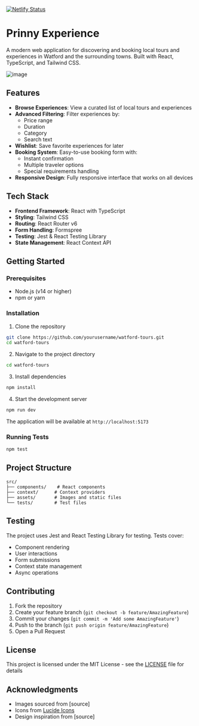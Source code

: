 [![Netlify Status](https://api.netlify.com/api/v1/badges/4c6cd9c1-dd8c-4b82-a6be-bc7a57e804c4/deploy-status)](https://app.netlify.com/sites/prinnyexperience/deploys)
# Prinny Experience

A modern web application for discovering and booking local tours and experiences in Watford and the surrounding towns. Built with React, TypeScript, and Tailwind CSS.

![image](https://github.com/user-attachments/assets/e08b5719-5af6-49d3-a60d-8e322b3b7daa)



## Features

- **Browse Experiences**: View a curated list of local tours and experiences
- **Advanced Filtering**: Filter experiences by:
  - Price range
  - Duration
  - Category
  - Search text
- **Wishlist**: Save favorite experiences for later
- **Booking System**: Easy-to-use booking form with:
  - Instant confirmation
  - Multiple traveler options
  - Special requirements handling
- **Responsive Design**: Fully responsive interface that works on all devices

## Tech Stack

- **Frontend Framework**: React with TypeScript
- **Styling**: Tailwind CSS
- **Routing**: React Router v6
- **Form Handling**: Formspree
- **Testing**: Jest & React Testing Library
- **State Management**: React Context API

## Getting Started

### Prerequisites

- Node.js (v14 or higher)
- npm or yarn

### Installation

1. Clone the repository

```bash
git clone https://github.com/yourusername/watford-tours.git
cd watford-tours
```

2. Navigate to the project directory

```bash
cd watford-tours
```

3. Install dependencies

```bash
npm install
```

4. Start the development server

```bash
npm run dev
```

The application will be available at `http://localhost:5173`

### Running Tests

```bash
npm test
```

## Project Structure

```
src/
├── components/    # React components
├── context/      # Context providers
├── assets/       # Images and static files
└── tests/        # Test files
```


## Testing

The project uses Jest and React Testing Library for testing. Tests cover:
- Component rendering
- User interactions
- Form submissions
- Context state management
- Async operations

## Contributing

1. Fork the repository
2. Create your feature branch (`git checkout -b feature/AmazingFeature`)
3. Commit your changes (`git commit -m 'Add some AmazingFeature'`)
4. Push to the branch (`git push origin feature/AmazingFeature`)
5. Open a Pull Request

## License

This project is licensed under the MIT License - see the [LICENSE](LICENSE) file for details

## Acknowledgments

- Images sourced from [source]
- Icons from [Lucide Icons](https://lucide.dev/)
- Design inspiration from [source]
